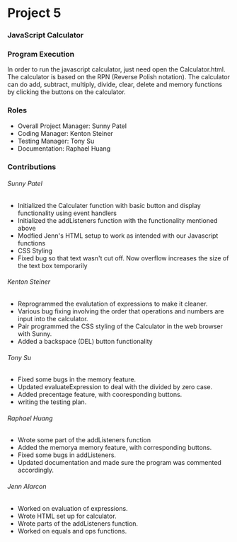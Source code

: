 # Project 5
### JavaScript Calculator

### Program Execution

In order to run the javascript calculator, just need open the Calculator.html. The calculator is based on the RPN (Reverse Polish notation). The calculator can do add, subtract, multiply, divide, clear, delete and memory functions by clicking the buttons on the calculator. 

### Roles
* Overall Project Manager: Sunny Patel
* Coding Manager: Kenton Steiner
* Testing Manager: Tony Su
* Documentation: Raphael Huang

### Contributions
###### Sunny Patel
- Initialized the Calculater function with basic button and display functionality using event handlers
- Initialized the addListeners function with the functionality mentioned above
- Modfied Jenn's HTML setup to work as intended with our Javascript functions
- CSS Styling
- Fixed bug so that text wasn't cut off. Now overflow increases the size of the text box temporarily
###### Kenton Steiner
- Reprogrammed the evalutation of expressions to make it cleaner.  
- Various bug fixing involving the order that operations and numbers are input into the calculator.  
- Pair programmed the CSS styling of the Calculator in the web browser with Sunny.  
- Added a backspace (DEL) button functionality
###### Tony Su
- Fixed some bugs in the memory feature.
- Updated evaluateExpression to deal with the divided by zero case.
- Added precentage feature, with cooresponding buttons.
- writing the testing plan.
###### Raphael Huang
- Wrote some part of the addListeners function  
- Added the memorya memory feature, with corresponding buttons.
- Fixed some bugs in addListeners.
- Updated documentation and made sure the program was commented accordingly.
###### Jenn Alarcon
- Worked on evaluation of expressions.
- Wrote HTML set up for calculator. 
- Wrote parts of the addListeners function.
- Worked on equals and ops functions.

